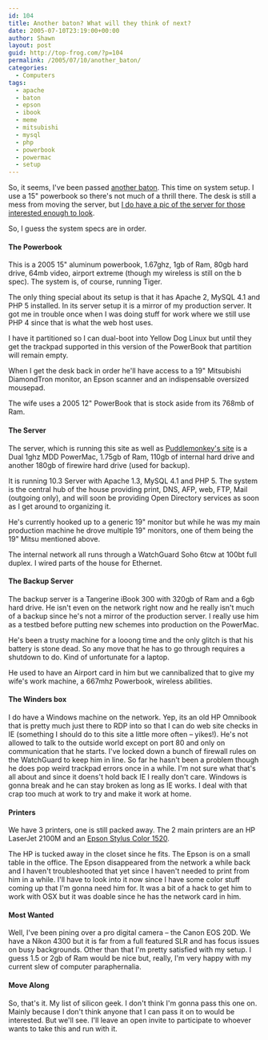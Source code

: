 ```yaml
---
id: 104
title: Another baton? What will they think of next?
date: 2005-07-10T23:19:00+00:00
author: Shawn
layout: post
guid: http://top-frog.com/?p=104
permalink: /2005/07/10/another_baton/
categories:
  - Computers
tags:
  - apache
  - baton
  - epson
  - ibook
  - meme
  - mitsubishi
  - mysql
  - php
  - powerbook
  - powermac
  - setup
---
```

So, it seems, I've been passed [another baton](http://milkcarton.protonage.net/). This time on system setup. I use a 15" powerbook so there's not much of a thrill there. The desk is still a mess from moving the server, but [I do have a pic of the server for those interested enough to look](https://top-frog.com/images/articles/server.jpg).



So, I guess the system specs are in order.

#### The Powerbook

This is a 2005 15" aluminum powerbook, 1.67ghz, 1gb of Ram, 80gb hard drive, 64mb video, airport extreme (though my wireless is still on the b spec). The system is, of course, running Tiger.

The only thing special about its setup is that it has Apache 2, MySQL 4.1 and PHP 5 installed. In its server setup it is a mirror of my production server. It got me in trouble once when I was doing stuff for work where we still use PHP 4 since that is what the web host uses.

I have it partitioned so I can dual-boot into Yellow Dog Linux but until they get the trackpad supported in this version of the PowerBook that partition will remain empty.

When I get the desk back in order he'll have access to a 19" Mitsubishi DiamondTron monitor, an Epson scanner and an indispensable oversized mousepad.

The wife uses a 2005 12" PowerBook that is stock aside from its 768mb of Ram.

#### The Server

The server, which is running this site as well as [Puddlemonkey's site](http://puddlemonkey.com) is a Dual 1ghz MDD PowerMac, 1.75gb of Ram, 110gb of internal hard drive and another 180gb of firewire hard drive (used for backup).

It is running 10.3 Server with Apache 1.3, MySQL 4.1 and PHP 5. The system is the central hub of the house providing print, DNS, AFP, web, FTP, Mail (outgoing only), and will soon be providing Open Directory services as soon as I get around to organizing it.

He's currently hooked up to a generic 19" monitor but while he was my main production machine he drove multiple 19" monitors, one of them being the 19" Mitsu mentioned above.

The internal network all runs through a WatchGuard Soho 6tcw at 100bt full duplex. I wired parts of the house for Ethernet.

#### The Backup Server

The backup server is a Tangerine iBook 300 with 320gb of Ram and a 6gb hard drive. He isn't even on the network right now and he really isn't much of a backup since he's not a mirror of the production server. I really use him as a testbed before putting new schemes into production on the PowerMac.

He's been a trusty machine for a looong time and the only glitch is that his battery is stone dead. So any move that he has to go through requires a shutdown to do. Kind of unfortunate for a laptop. 

He used to have an Airport card in him but we cannibalized that to give my wife's work machine, a 667mhz Powerbook, wireless abilities.

#### The Winders box

I do have a Windows machine on the network. Yep, its an old HP Omnibook that is pretty much just there to RDP into so that I can do web site checks in IE (something I should do to this site a little more often – yikes!). He's not allowed to talk to the outside world except on port 80 and only on communication that he starts. I've locked down a bunch of firewall rules on the WatchGuard to keep him in line. So far he hasn't been a problem though he does pop weird trackpad errors once in a while. I'm not sure what that's all about and since it doens't hold back IE I really don't care. Windows is gonna break and he can stay broken as long as IE works. I deal with that crap too much at work to try and make it work at home.

#### Printers

We have 3 printers, one is still packed away. The 2 main printers are an HP LaserJet 2100M and an [Epson Stylus Color 1520](/2004/11/21/thats_why_i_keep_doing_it).

The HP is tucked away in the closet since he fits. The Epson is on a small table in the office. The Epson disappeared from the network a while back and I haven't troubleshooted that yet since I haven't needed to print from him in a while. I'll have to look into it now since I have some color stuff coming up that I'm gonna need him for. It was a bit of a hack to get him to work with OSX but it was doable since he has the network card in him.

#### Most Wanted

Well, I've been pining over a pro digital camera – the Canon EOS 20D. We have a Nikon 4300 but it is far from a full featured SLR and has focus issues on busy backgrounds. Other than that I'm pretty satisfied with my setup. I guess 1.5 or 2gb of Ram would be nice but, really, I'm very happy with my current slew of computer paraphernalia.

#### Move Along

So, that's it. My list of silicon geek. I don't think I'm gonna pass this one on. Mainly because I don't think anyone that I can pass it on to would be interested. But we'll see. I'll leave an open invite to participate to whoever wants to take this and run with it.